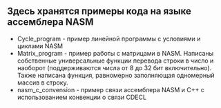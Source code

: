 ## Здесь хранятся примеры кода на языке ассемблера NASM
- Cycle_program - пример линейной программы с условиями и циклами NASM
- Matrix_program - пример работы с матрицами в NASM. Написаны собственные универсальные функции перевода строки в число и наоборот (поддерживаются числа от 8 до 32 бит включительно). Также написана функция, равномерно заполняющая одномерный массив в строку.
- nasm_c_convension - пример связи ассемблера NASM и C++ c использованием конвенции о связи CDECL
